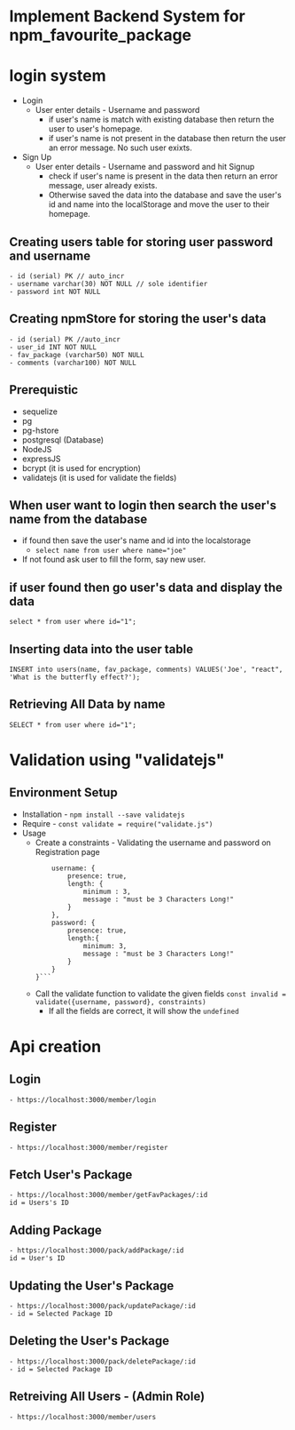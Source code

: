 # Implement Backend System for npm_favourite_package

# login system
- Login 
    - User enter details - Username and password
        - if user's name is match with existing database then return the user to user's homepage. 
        - if user's name is not present in the database then return the user an error message. No such user exixts.
- Sign Up
    - User enter details - Username and password and hit Signup
        - check if user's name is present in the data then return an error message, user already exists.
        - Otherwise saved the data into the database and save the user's id and name into the localStorage and move the user to their homepage.


## Creating users table for storing user password and username

    - id (serial) PK // auto_incr
    - username varchar(30) NOT NULL // sole identifier
    - password int NOT NULL 

## Creating npmStore for storing the user's data 
    - id (serial) PK //auto_incr
    - user_id INT NOT NULL
    - fav_package (varchar50) NOT NULL
    - comments (varchar100) NOT NULL

## Prerequistic
 - sequelize
 - pg
 - pg-hstore
 - postgresql (Database)
 - NodeJS
 - expressJS 
 - bcrypt (it is used for encryption)
 - validatejs (it is used for validate the fields)

## When user want to login then search the user's name from the database 
 - if found then save the user's name and id into the localstorage 
    - `select name from user where name="joe"` 
 - If not found ask user to fill the form, say new user.

## if user found then go user's data and display the data
`select * from user where id="1";`


## Inserting data into the user table

`INSERT into users(name, fav_package, comments) VALUES('Joe', "react", 'What is the butterfly effect?');`

## Retrieving All Data by name

`SELECT * from user where id="1";`

# Validation using "validatejs"
## Environment Setup
- Installation - `npm install --save validatejs`
- Require - `const validate = require("validate.js")`
- Usage 
    - Create a constraints - Validating the username and password on Registration page
        ```const constraints = {
            username: {
                presence: true,
                length: {
                    minimum : 3,
                    message : "must be 3 Characters Long!" 
                }
            },
            password: {
                presence: true,
                length:{
                    minimum: 3,
                    message : "must be 3 Characters Long!"
                }
            }
        }```
    - Call the validate function to validate the given fields
        `const invalid = validate({username, password}, constraints)`
        - If all the fields are correct, it will show the `undefined`


# Api creation
##  Login 
    - https://localhost:3000/member/login

##  Register
    - https://localhost:3000/member/register

## Fetch User's Package
    - https://localhost:3000/member/getFavPackages/:id
    id = Users's ID

## Adding Package
    - https://localhost:3000/pack/addPackage/:id
    id = User's ID

## Updating the User's Package 
    - https://localhost:3000/pack/updatePackage/:id
    - id = Selected Package ID

## Deleting the User's Package
    - https://localhost:3000/pack/deletePackage/:id
    - id = Selected Package ID

## Retreiving All Users - (Admin Role)
    - https://localhost:3000/member/users

